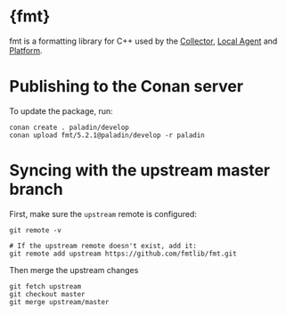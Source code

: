 # {fmt}

fmt is a formatting library for C++ used by the
[Collector](https://github.com/PaladinAI/ddat-collector),
[Local Agent](https://github.com/PaladinAI/ddat-localagent) and
[Platform](https://github.com/PaladinAI/ddat-platform).

# Publishing to the Conan server

To update the package, run:

    conan create . paladin/develop
    conan upload fmt/5.2.1@paladin/develop -r paladin

# Syncing with the upstream master branch

First, make sure the `upstream` remote is configured:

    git remote -v

    # If the upstream remote doesn't exist, add it:
    git remote add upstream https://github.com/fmtlib/fmt.git

Then merge the upstream changes

    git fetch upstream
    git checkout master
    git merge upstream/master
